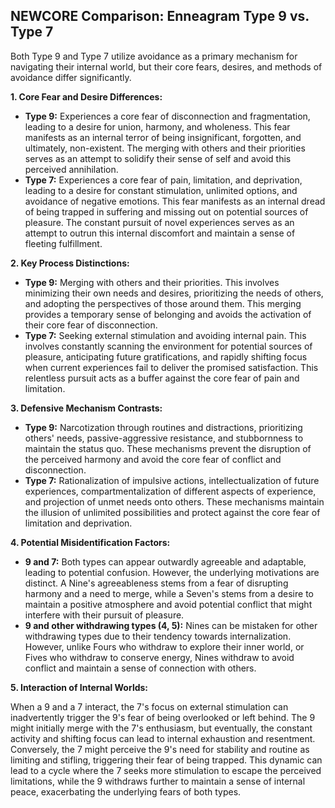 ## NEWCORE Comparison: Enneagram Type 9 vs. Type 7

Both Type 9 and Type 7 utilize avoidance as a primary mechanism for navigating their internal world, but their core fears, desires, and methods of avoidance differ significantly.

**1. Core Fear and Desire Differences:**

* **Type 9:**  Experiences a core fear of disconnection and fragmentation, leading to a desire for union, harmony, and wholeness.  This fear manifests as an internal terror of being insignificant, forgotten, and ultimately, non-existent.  The merging with others and their priorities serves as an attempt to solidify their sense of self and avoid this perceived annihilation.
* **Type 7:**  Experiences a core fear of pain, limitation, and deprivation, leading to a desire for constant stimulation, unlimited options, and avoidance of negative emotions. This fear manifests as an internal dread of being trapped in suffering and missing out on potential sources of pleasure. The constant pursuit of novel experiences serves as an attempt to outrun this internal discomfort and maintain a sense of fleeting fulfillment.

**2. Key Process Distinctions:**

* **Type 9:**  Merging with others and their priorities. This involves minimizing their own needs and desires, prioritizing the needs of others, and adopting the perspectives of those around them. This merging provides a temporary sense of belonging and avoids the activation of their core fear of disconnection.
* **Type 7:**  Seeking external stimulation and avoiding internal pain. This involves constantly scanning the environment for potential sources of pleasure, anticipating future gratifications, and rapidly shifting focus when current experiences fail to deliver the promised satisfaction. This relentless pursuit acts as a buffer against the core fear of pain and limitation.

**3. Defensive Mechanism Contrasts:**

* **Type 9:**  Narcotization through routines and distractions, prioritizing others' needs, passive-aggressive resistance, and stubbornness to maintain the status quo. These mechanisms prevent the disruption of the perceived harmony and avoid the core fear of conflict and disconnection.
* **Type 7:**  Rationalization of impulsive actions, intellectualization of future experiences, compartmentalization of different aspects of experience, and projection of unmet needs onto others. These mechanisms maintain the illusion of unlimited possibilities and protect against the core fear of limitation and deprivation.

**4. Potential Misidentification Factors:**

* **9 and 7:** Both types can appear outwardly agreeable and adaptable, leading to potential confusion. However, the underlying motivations are distinct.  A Nine's agreeableness stems from a fear of disrupting harmony and a need to merge, while a Seven's stems from a desire to maintain a positive atmosphere and avoid potential conflict that might interfere with their pursuit of pleasure.
* **9 and other withdrawing types (4, 5):** Nines can be mistaken for other withdrawing types due to their tendency towards internalization. However, unlike Fours who withdraw to explore their inner world, or Fives who withdraw to conserve energy, Nines withdraw to avoid conflict and maintain a sense of connection with others.

**5. Interaction of Internal Worlds:**

When a 9 and a 7 interact, the 7's focus on external stimulation can inadvertently trigger the 9's fear of being overlooked or left behind.  The 9 might initially merge with the 7's enthusiasm, but eventually, the constant activity and shifting focus can lead to internal exhaustion and resentment. Conversely, the 7 might perceive the 9's need for stability and routine as limiting and stifling, triggering their fear of being trapped. This dynamic can lead to a cycle where the 7 seeks more stimulation to escape the perceived limitations, while the 9 withdraws further to maintain a sense of internal peace, exacerbating the underlying fears of both types.
